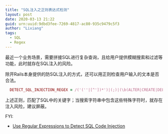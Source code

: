 ```yaml
---
title: "SQL注入之正则表达式检测"
layout: post
date: 2020-03-13 21:22
guid: urn:uuid:9dbd3fee-7269-4817-ac80-935c9479c5f3
author: "Lixiang"
tags:
  - SQL
  - Regex
---
```


最近一个业务场景，需要拼接SQL进行复杂查询，且给用户提供模糊搜索和过滤等功能，此时就存在SQL注入的风险。

除开Rails本身提供的防SQL注入的方式，还可以用正则检查用户输入的文本是否合法。

```ruby
  DETECT_SQL_INJECTION_REGEX = /('(''|[^'])*')|(;)|(\b(ALTER|CREATE|DELETE|DROP|EXEC(UTE){0,1}|INSERT( +INTO){0,1}|MERGE|SELECT|UPDATE|UNION( +ALL){0,1})\b)/i
```

上述正则，匹配了SQL中的关键字；当搜索字符串中包含这些特殊字符时，就存在注入风险，建议屏蔽。

FYI:
- [Use Regular Expressions to Detect SQL Code Injection](https://larrysteinle.com/2011/02/20/use-regular-expressions-to-detect-sql-code-injection/)


